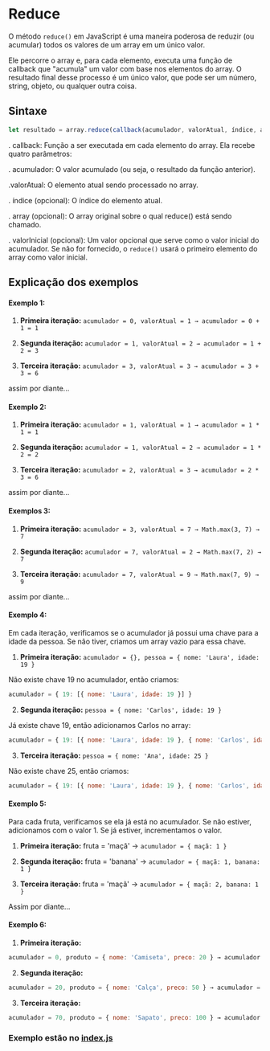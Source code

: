 # Reduce

O método `reduce()` em JavaScript é uma maneira poderosa de reduzir (ou acumular) todos os valores de um array em um único valor.

Ele percorre o array e, para cada elemento, executa uma função de callback que "acumula" um valor com base nos elementos do array. O resultado final desse processo é um único valor, que pode ser um número, string, objeto, ou qualquer outra coisa.

## Sintaxe

```js
let resultado = array.reduce(callback(acumulador, valorAtual, índice, array), valorInicial);
```

. callback: Função a ser executada em cada elemento do array. Ela recebe quatro parâmetros:

. acumulador: O valor acumulado (ou seja, o resultado da função anterior).

.valorAtual: O elemento atual sendo processado no array.

. índice (opcional): O índice do elemento atual.

. array (opcional): O array original sobre o qual reduce() está sendo chamado.

. valorInicial (opcional): Um valor opcional que serve como o valor inicial do acumulador. Se não for fornecido, o `reduce()` usará o primeiro elemento do array como valor inicial.


## Explicação dos exemplos

#### Exemplo 1:

1. **Primeira iteração:** ``acumulador = 0, valorAtual = 1 → acumulador = 0 + 1 = 1``

2. **Segunda iteração:** ``acumulador = 1, valorAtual = 2 → acumulador = 1 + 2 = 3``

3. **Terceira iteração:** ``acumulador = 3, valorAtual = 3 → acumulador = 3 + 3 = 6``

assim por diante...

#### Exemplo 2:
1. **Primeira iteração:** ``acumulador = 1, valorAtual = 1 → acumulador = 1 * 1 = 1``

2. **Segunda iteração:** ``acumulador = 1, valorAtual = 2 → acumulador = 1 * 2 = 2``

3. **Terceira iteração:** ``acumulador = 2, valorAtual = 3 → acumulador = 2 * 3 = 6``

assim por diante...

#### Exemplos 3:
1. **Primeira iteração:** ``acumulador = 3, valorAtual = 7 → Math.max(3, 7) → 7``

2. **Segunda iteração:** ``acumulador = 7, valorAtual = 2 → Math.max(7, 2) → 7``
3. **Terceira iteração:** ``acumulador = 7, valorAtual = 9 → Math.max(7, 9) → 9``

assim por diante...

#### Exemplo 4: 
Em cada iteração, verificamos se o acumulador já possui uma chave para a idade da pessoa. Se não tiver, criamos um array vazio para essa chave.

1. **Primeira iteração:** ``acumulador = {}, pessoa = { nome: 'Laura', idade: 19 }``

Não existe chave 19 no acumulador, então criamos: 

```js
acumulador = { 19: [{ nome: 'Laura', idade: 19 }] }
```

2. **Segunda iteração:** ``pessoa = { nome: 'Carlos', idade: 19 }``

Já existe chave 19, então adicionamos Carlos no array: 

```js
acumulador = { 19: [{ nome: 'Laura', idade: 19 }, { nome: 'Carlos', idade: 19 }] }
```

3. **Terceira iteração:** ``pessoa = { nome: 'Ana', idade: 25 }``

Não existe chave 25, então criamos: 

```js
acumulador = { 19: [{ nome: 'Laura', idade: 19 }, { nome: 'Carlos', idade: 19 }], 25: [{ nome: 'Ana', idade: 25 }] }
```

#### Exemplo 5:
Para cada fruta, verificamos se ela já está no acumulador. Se não estiver, adicionamos com o valor 1. Se já estiver, incrementamos o valor.

1. **Primeira iteração:** fruta = 'maçã' → ``acumulador = { maçã: 1 }``

2. **Segunda iteração:** fruta = 'banana' → ``acumulador = { maçã: 1, banana: 1 }``

3. **Terceira iteração:** fruta = 'maçã' → ``acumulador = { maçã: 2, banana: 1 }``

Assim por diante...

#### Exemplo 6:

1. **Primeira iteração:** 
```js
acumulador = 0, produto = { nome: 'Camiseta', preco: 20 } → acumulador = 0 + 20 = 20
```

2. **Segunda iteração:** 
```js
acumulador = 20, produto = { nome: 'Calça', preco: 50 } → acumulador = 20 + 50 = 70
```

3. **Terceira iteração:** 
```js
acumulador = 70, produto = { nome: 'Sapato', preco: 100 } → acumulador = 70 + 100 = 170
```

### Exemplo estão no [index.js]()